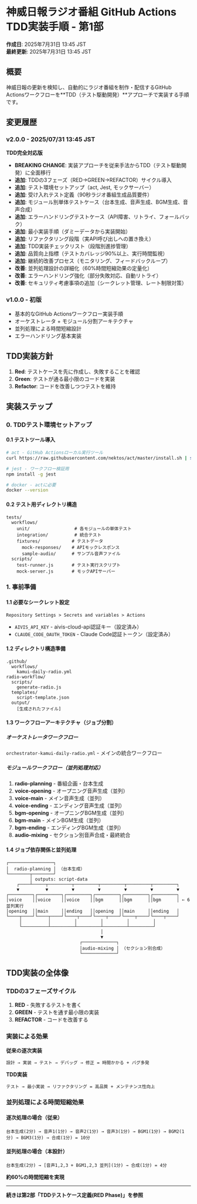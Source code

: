 # 神威日報ラジオ番組 GitHub Actions TDD実装手順 - 第1部

**作成日**: 2025年7月31日 13:45 JST  
**最終更新**: 2025年7月31日 13:45 JST

## 概要
神威日報の更新を検知し、自動的にラジオ番組を制作・配信するGitHub Actionsワークフローを**TDD（テスト駆動開発）**アプローチで実装する手順です。

## 変更履歴

### v2.0.0 - 2025/07/31 13:45 JST
**TDD完全対応版**
- **BREAKING CHANGE**: 実装アプローチを従来手法からTDD（テスト駆動開発）に全面移行
- **追加**: TDDの3フェーズ（RED→GREEN→REFACTOR）サイクル導入
- **追加**: テスト環境セットアップ（act, Jest, モックサーバー）
- **追加**: 受け入れテスト定義（90秒ラジオ番組生成品質要件）
- **追加**: モジュール別単体テストケース（台本生成、音声生成、BGM生成、音声合成）
- **追加**: エラーハンドリングテストケース（API障害、リトライ、フォールバック）
- **追加**: 最小実装手順（ダミーデータから実装開始）
- **追加**: リファクタリング段階（実API呼び出しへの置き換え）
- **追加**: TDD実装チェックリスト（段階別進捗管理）
- **追加**: 品質向上指標（テストカバレッジ90%以上、実行時間監視）
- **追加**: 継続的改善プロセス（モニタリング、フィードバックループ）
- **改善**: 並列処理設計の詳細化（60%時間短縮効果の定量化）
- **改善**: エラーハンドリング強化（部分失敗対応、自動リトライ）
- **改善**: セキュリティ考慮事項の追加（シークレット管理、レート制限対策）

### v1.0.0 - 初版
- 基本的なGitHub Actionsワークフロー実装手順
- オーケストレータ + モジュール分割アーキテクチャ
- 並列処理による時間短縮設計
- エラーハンドリング基本実装

## TDD実装方針
1. **Red**: テストケースを先に作成し、失敗することを確認
2. **Green**: テストが通る最小限のコードを実装
3. **Refactor**: コードを改善しつつテストを維持

## 実装ステップ

### 0. TDDテスト環境セットアップ

#### 0.1 テストツール導入
```bash
# act - GitHub Actionsローカル実行ツール
curl https://raw.githubusercontent.com/nektos/act/master/install.sh | sudo bash

# jest - ワークフロー検証用
npm install -g jest

# docker - actに必要
docker --version
```

#### 0.2 テスト用ディレクトリ構造
```
tests/
  workflows/
    unit/                 # 各モジュールの単体テスト
    integration/          # 統合テスト
    fixtures/            # テストデータ
      mock-responses/    # APIモックレスポンス
      sample-audio/      # サンプル音声ファイル
  scripts/
    test-runner.js       # テスト実行スクリプト
    mock-server.js       # モックAPIサーバー
```

### 1. 事前準備

#### 1.1 必要なシークレット設定
```
Repository Settings > Secrets and variables > Actions
```
- `AIVIS_API_KEY` - aivis-cloud-api認証キー（設定済み）
- `CLAUDE_CODE_OAUTH_TOKEN` - Claude Code認証トークン（設定済み）

#### 1.2 ディレクトリ構造準備
```
.github/
  workflows/
    kamui-daily-radio.yml
radio-workflow/
  scripts/
    generate-radio.js
  templates/
    script-template.json
  output/
    [生成されたファイル]
```

#### 1.3 ワークフローアーキテクチャ（ジョブ分割）

##### オーケストレータワークフロー
`orchestrator-kamui-daily-radio.yml` - メインの統合ワークフロー

##### モジュールワークフロー（並列処理対応）
1. **radio-planning** - 番組企画・台本生成
2. **voice-opening** - オープニング音声生成（並列）
3. **voice-main** - メイン音声生成（並列）
4. **voice-ending** - エンディング音声生成（並列）
5. **bgm-opening** - オープニングBGM生成（並列）
6. **bgm-main** - メインBGM生成（並列）
7. **bgm-ending** - エンディングBGM生成（並列）
8. **audio-mixing** - セクション別音声合成・最終統合

#### 1.4 ジョブ依存関係と並列処理

```
┌─────────────────┐
│  radio-planning │ （台本生成）
└────────┬────────┘
         │ outputs: script-data
    ┌────┴─────┬─────────┬─────────┬─────────┬─────────┬─────────┐
    ▼          ▼         ▼         ▼         ▼         ▼         ▼
┌─────────┐┌─────────┐┌─────────┐┌─────────┐┌─────────┐┌─────────┐
│voice    ││voice    ││voice    ││bgm      ││bgm      ││bgm      │ ← 6並列実行
│opening  ││main     ││ending   ││opening  ││main     ││ending   │
└────┬────┘└────┬────┘└────┬────┘└────┬────┘└────┬────┘└────┬────┘
     │          │         │         │         │         │
     └──────────┴─────────┴─────────┴─────────┴─────────┘
                                    │
                                    ▼
                            ┌─────────────┐
                            │audio-mixing │ （セクション別合成）
                            └─────────────┘
```

## TDD実装の全体像

### TDDの3フェーズサイクル
1. **RED** - 失敗するテストを書く
2. **GREEN** - テストを通す最小限の実装
3. **REFACTOR** - コードを改善する

### 実装による効果
**従来の逐次実装**
```
設計 → 実装 → テスト → デバッグ → 修正 = 時間かかる + バグ多発
```

**TDD実装**
```
テスト → 最小実装 → リファクタリング = 高品質 + メンテナンス性向上
```

### 並列処理による時間短縮効果

#### 逐次処理の場合（従来）
```
台本生成(2分) → 音声1(1分) → 音声2(1分) → 音声3(1分) → BGM1(1分) → BGM2(1分) → BGM3(1分) → 合成(1分) = 10分
```

#### 並列処理の場合（本設計）
```
台本生成(2分) → [音声1,2,3 + BGM1,2,3 並列](1分) → 合成(1分) = 4分
```

**約60%の時間短縮を実現**

---

**続きは第2部「TDDテストケース定義(RED Phase)」を参照**